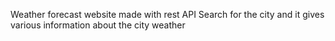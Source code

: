 Weather forecast website made with rest API 
Search for the city and it gives various information about the city weather